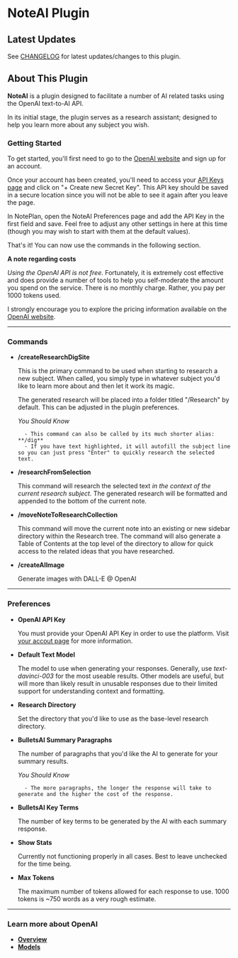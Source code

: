 # NoteAI Plugin

## Latest Updates

See [CHANGELOG](https://github.com/NotePlan/plugins/blob/main/scrollpointclick.AI/CHANGELOG.md) for latest updates/changes to this plugin.

## About This Plugin 

**NoteAI** is a plugin designed to facilitate a number of AI related tasks using the OpenAI text-to-AI API.

In its initial stage, the plugin serves as a research assistant; designed to help you learn more about any subject you wish. 

### Getting Started
To get started, you'll first need to go to the [OpenAI website](https://openai.com/api/) and sign up for an account.

Once your account has been created, you'll need to access your [API Keys page](https://beta.openai.com/account/api-keys) and click on "+ Create new Secret Key". This API key should be saved in a secure location since you will not be able to see it again after you leave the page. 

In NotePlan, open the NoteAI Preferences page and add the API Key in the first field and save. Feel free to adjust any other settings in here at this time (though you may wish to start with them at the default values).

That's it! You can now use the commands in the following section.

**A note regarding costs**

*Using the OpenAI API is not free.* Fortunately, it is extremely cost effective and does provide a number of tools to help you self-moderate the amount you spend on the service. There is no monthly charge. Rather, you pay per 1000 tokens used. 

I strongly encourage you to explore the pricing information available on the [OpenAI website](https://openai.com/api/pricing/).

---

### Commands
- **/createResearchDigSite**

    This is the primary command to be used when starting to research a new subject. When called, you simply type in whatever subject you'd like to learn more about and then let it work its magic.

    The generated research will be placed into a folder titled "/Research" by default. This can be adjusted in the plugin preferences.

    *You Should Know*
    
        - This command can also be called by its much shorter alias: **/dig**
        - If you have text highlighted, it will autofill the subject line so you can just press "Enter" to quickly research the selected text.

- **/researchFromSelection**

    This command will research the selected text *in the context of the current research subject.* The generated research will be formatted and appended to the bottom of the current note.

- **/moveNoteToResearchCollection**

    This command will move the current note into an existing or new sidebar directory within the Research tree. The command will also generate a Table of Contents at the top level of the directory to allow for quick access to the related ideas that you have researched.

- **/createAIImage**

    Generate images with DALL-E @ OpenAI

    
---

### Preferences
- **OpenAI API Key**

    You must provide your OpenAI API Key in order to use the platform.
    Visit [your accout page](https://beta.openai.com/account/api-keys) for more information.

- **Default Text Model**

    The model to use when generating your responses. Generally, use *text-davinci-003* for the most useable results. Other models are useful, but will more than likely result in unusable responses due to their limited support for understanding context and formatting.

- **Research Directory**

    Set the directory that you'd like to use as the base-level research directory.

- **BulletsAI Summary Paragraphs**

    The number of paragraphs that you'd like the AI to generate for your summary results. 

    *You Should Know*

        - The more paragraphs, the longer the response will take to generate and the higher the cost of the response.

- **BulletsAI Key Terms**

    The number of key terms to be generated by the AI with each summary response.

- **Show Stats**

    Currently not functioning properly in all cases. Best to leave unchecked for the time being.

- **Max Tokens**

    The maximum number of tokens allowed for each response to use. 1000 tokens is ~750 words as a very rough estimate.

---
### Learn more about OpenAI
- **[Overview](https://beta.openai.com/docs/introduction/overview)**
- **[Models](https://beta.openai.com/docs/models)**
